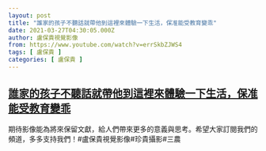```yaml
---
layout: post
title: "誰家的孩子不聽話就帶他到這裡來體驗一下生活，保准能受教育變乖"
date: 2021-03-27T04:30:05.000Z
author: 盧保貴視覺影像
from: https://www.youtube.com/watch?v=errSkbZJWS4
tags: [ 盧保貴 ]
categories: [ 盧保貴 ]
---
```

<!--1616819405000-->
[誰家的孩子不聽話就帶他到這裡來體驗一下生活，保准能受教育變乖](https://www.youtube.com/watch?v=errSkbZJWS4)
------

<div>
期待影像能為將來保留文獻，給人們帶來更多的意義與思考。希望大家訂閱我們的頻道，多多支持我們！#盧保貴視覺影像#珍貴攝影#三農
</div>
